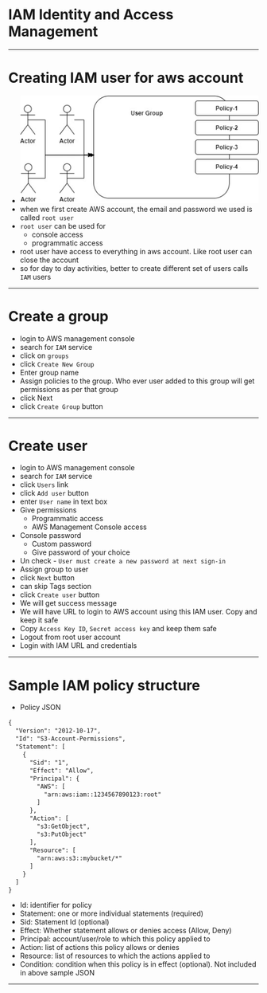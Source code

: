 # IAM Identity and Access Management
------
# Creating IAM user for aws account
* ![picture](imgs/high-level-view-1.jpg)
* when we first create AWS account, the email and password we used is called `root user`
* `root user` can be used for
	* console access
	* programmatic access
* root user have access to everything in aws account. Like root user can close the account
* so for day to day activities, better to create different set of users calls `IAM` users
------
# Create a group
* login to AWS management console
* search for `IAM` service
* click on `groups`
* click `Create New Group`
* Enter group name
* Assign policies to the group. Who ever user added to this group will get permissions as per that group
* click Next
* click `Create Group` button
------
# Create user
* login to AWS management console
* search for `IAM` service
* click `Users` link
* click `Add user` button
* enter `User name` in text box
* Give permissions
	* Programmatic access
	* AWS Management Console access
* Console password
	* Custom password
	* Give password of your choice
* Un check - `User must create a new password at next sign-in`
* Assign group to user
* click `Next` button
* can skip Tags section
* click `Create user` button
* We will get success message
* We will have URL to login to AWS account using this IAM user. Copy and keep it safe
* Copy `Access Key ID`, `Secret access key` and keep them safe
* Logout from root user account
* Login with IAM URL and credentials
------
# Sample IAM policy structure
* Policy JSON
```
{
  "Version": "2012-10-17",
  "Id": "S3-Account-Permissions",
  "Statement": [
    {
      "Sid": "1",
      "Effect": "Allow",
      "Principal": {
        "AWS": [
          "arn:aws:iam::1234567890123:root"
        ]
      },
      "Action": [
        "s3:GetObject",
        "s3:PutObject"
      ],
      "Resource": [
        "arn:aws:s3::mybucket/*"
      ]
    }
  ]
}
```
* Id: identifier for policy
* Statement: one or more individual statements (required)
* Sid: Statement Id (optional)
* Effect: Whether statement allows or denies access (Allow, Deny)
* Principal: account/user/role to which this policy applied to
* Action: list of actions this policy allows or denies
* Resource: list of resources to which the actions applied to
* Condition: condition when this policy is in effect (optional). Not included in above sample JSON
------
